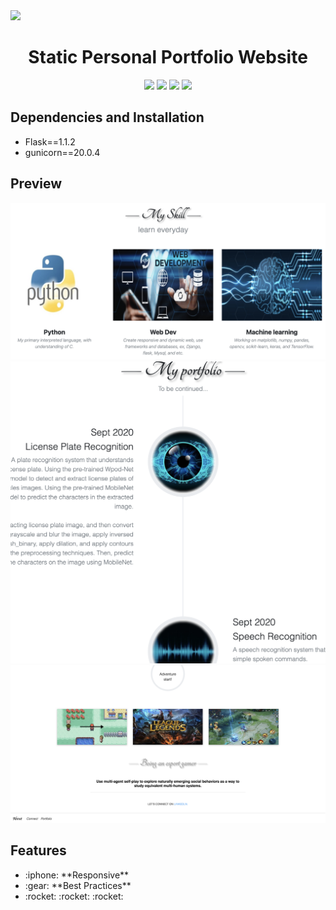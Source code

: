 <img src='./src/static/favicon.ico'>
<h1 align="center"> Static Personal Portfolio Website </h1>
<p align="center">
  <img src='https://img.shields.io/badge/language-python-blue?style'>
  <img src='https://img.shields.io/badge/HTML-239120?style=for-the-badge&logo=html5&logoColor=white' height='22'>
  <img src='https://img.shields.io/badge/Bootstrap-563D7C?style=for-the-badge&logo=bootstrap&logoColor=white' height='22'>
  <img src='https://img.shields.io/badge/CSS-239120?&style=for-the-badge&logo=css3&logoColor=white' height='22'>
</p>

<h2> Dependencies and Installation </h2>
<ul> 
  <li>Flask==1.1.2</li>
  <li>gunicorn==20.0.4</li>
</ul>

<h2> Preview </h2>
<p align="center">
  <img src='./img/img02.png'>
  <img src='./img/img03.png'>
  <img src='./img/img04.png'>
</p>


<h2> Features</h2>
<ul>
  <li>:iphone: **Responsive**</li>
  <li>:gear: **Best Practices**</li>
  <li>:rocket: :rocket: :rocket: </li>
</ul>


